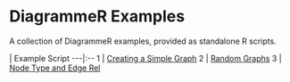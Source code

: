 # DiagrammeR Examples

A collection of DiagrammeR examples, provided as standalone R scripts.

 | Example Script
---|:--
1 | [Creating a Simple Graph](https://raw.githubusercontent.com/rich-iannone/DiagrammeR-examples/master/001-creating-a-simple-graph.R)
2 | [Random Graphs](https://raw.githubusercontent.com/rich-iannone/DiagrammeR-examples/master/002-random-graphs.R)
3 | [Node Type and Edge Rel](https://raw.githubusercontent.com/rich-iannone/DiagrammeR-examples/master/003-node-type-and-edge-rel.R)
